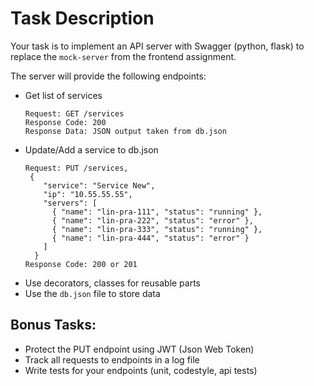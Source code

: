 # Task Description

Your task is to implement an API server with Swagger (python, flask) to replace the `mock-server` from the frontend assignment.

The server will provide the following endpoints:

- Get list of services
  ```
  Request: GET /services
  Response Code: 200
  Response Data: JSON output taken from db.json
  ```
- Update/Add a service to db.json
  ```
  Request: PUT /services, 
   {
      "service": "Service New",
      "ip": "10.55.55.55",
      "servers": [
        { "name": "lin-pra-111", "status": "running" },
        { "name": "lin-pra-222", "status": "error" },
        { "name": "lin-pra-333", "status": "running" },
        { "name": "lin-pra-444", "status": "error" }
      ]
    }
  Response Code: 200 or 201
  ```
- Use decorators, classes for reusable parts
- Use the `db.json` file to store data

## Bonus Tasks:

- Protect the PUT endpoint using JWT (Json Web Token)
- Track all requests to endpoints in a log file
- Write tests for your endpoints (unit, codestyle, api tests)
